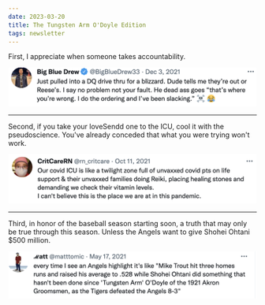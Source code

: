 ```yaml
---
date: 2023-03-20
title: The Tungsten Arm O'Doyle Edition
tags: newsletter
---
```


First, I appreciate when someone takes accountability.

![dqorder](https://raw.githubusercontent.com/muneer78/muneer78.github.io/master/images/dqorder.png)
___

Second, if you take your loveSendd one to the ICU, cool it with the pseudoscience. You've already conceded that what you were trying won't work.

![icureiki](https://raw.githubusercontent.com/muneer78/muneer78.github.io/master/images/icureiki.png)
___

Third, in honor of the baseball season starting soon, a truth that may only be true through this season. Unless the Angels want to give Shohei Ohtani $500 million.

![tungstenarm](https://raw.githubusercontent.com/muneer78/muneer78.github.io/master/images/tungstenarm.png)

